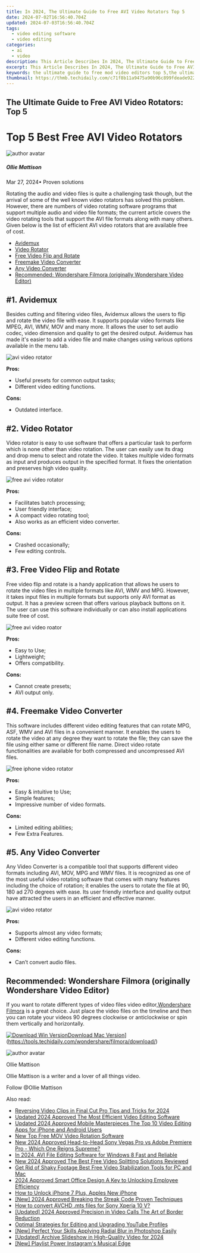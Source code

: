 ```yaml
---
title: In 2024, The Ultimate Guide to Free AVI Video Rotators Top 5
date: 2024-07-02T16:56:40.704Z
updated: 2024-07-03T16:56:40.704Z
tags: 
  - video editing software
  - video editing
categories: 
  - ai
  - video
description: This Article Describes In 2024, The Ultimate Guide to Free AVI Video Rotators Top 5
excerpt: This Article Describes In 2024, The Ultimate Guide to Free AVI Video Rotators Top 5
keywords: the ultimate guide to free mod video editors top 5,the ultimate guide to free 3gp video rotation top 5 choices,ai animation the ultimate guide to free avi video rotators 2023 edition,the ultimate guide to free iphone video rotation tools,the ultimate guide to free iphone video rotators top 5,the ultimate guide to free avi video rotators 2023 edition,the ultimate guide to free avi video rotators top 5
thumbnail: https://thmb.techidaily.com/c71f8b11a9475a90b96c899fdeade9228f855c7ed46c02973b8fefdc10e6507c.jpg
---
```


## The Ultimate Guide to Free AVI Video Rotators: Top 5

# Top 5 Best Free AVI Video Rotators

![author avatar](https://images.wondershare.com/filmora/article-images/ollie-mattison.jpg)

##### Ollie Mattison

 Mar 27, 2024• Proven solutions

 Rotating the audio and video files is quite a challenging task though, but the arrival of some of the well known video rotators has solved this problem. However, there are numbers of video rotating software programs that support multiple audio and video file formats; the current article covers the video rotating tools that support the AVI file formats along with many others. Given below is the list of efficient AVI video rotators that are available free of cost.

* [Avidemux](#tab%5F01)
* [Video Rotator](#tab%5F02)
* [Free Video Flip and Rotate](#tab%5F03)
* [Freemake Video Converter](#tab%5F04)
* [Any Video Converter](#tab%5F05)
* [Recommended: Wondershare Filmora (originally Wondershare Video Editor)](#tab%5F06)

## #1\. Avidemux

 Besides cutting and filtering video files, Avidemux allows the users to flip and rotate the video file with ease. It supports popular video formats like MPEG, AVI, WMV, MOV and many more. It allows the user to set audio codec, video dimension and quality to get the desired output. Avidemux has made it's easier to add a video file and make changes using various options available in the menu tab.

![avi video rotator](https://images.wondershare.com/topic/video-editing/avidemux.jpg "avi video rotator")

**Pros:**

* Useful presets for common output tasks;
* Different video editing functions.

**Cons:**

* Outdated interface.

## #2\. Video Rotator

 Video rotator is easy to use software that offers a particular task to perform which is none other than video rotation. The user can easily use its drag and drop menu to select and rotate the video. It takes multiple video formats as input and produces output in the specified format. It fixes the orientation and preserves high video quality.

![free avi video rotator](https://images.wondershare.com/images/multimedia/video-editor/video-rotator.jpg "free avi video rotator")

**Pros:**

* Facilitates batch processing;
* User friendly interface;
* A compact video rotating tool;
* Also works as an efficient video converter.

**Cons:**

* Crashed occasionally;
* Few editing controls.

## #3\. Free Video Flip and Rotate

 Free video flip and rotate is a handy application that allows he users to rotate the video files in multiple formats like AVI, WMV and MPG. However, it takes input files in multiple formats but supports only AVI format as output. It has a preview screen that offers various playback buttons on it. The user can use this software individually or can also install applications suite free of cost.

![free avi video roator](https://images.wondershare.com/images/multimedia/video-editor/flip-and-rotate.jpg "free avi video roator")

**Pros:**

* Easy to Use;
* Lightweight;
* Offers compatibility.

**Cons:**

* Cannot create presets;
* AVI output only.

## #4\. Freemake Video Converter

 This software includes different video editing features that can rotate MPG, ASF, WMV and AVI files in a convenient manner. It enables the users to rotate the video at any degree they want to rotate the file; they can save the file using either same or different file name. Direct video rotate functionalities are available for both compressed and uncompressed AVI files.

![free iphone video rotator](https://images.wondershare.com/images/multimedia/freemake.jpg "free iphone video rotator")

**Pros:**

* Easy & intuitive to Use;
* Simple features;
* Impressive number of video formats.

**Cons:**

* Limited editing abilities;
* Few Extra Features.

## #5\. Any Video Converter

 Any Video Converter is a compatible tool that supports different video formats including AVI, MOV, MPG and WMV files. It is recognized as one of the most useful video rotating software that comes with many features including the choice of rotation; it enables the users to rotate the file at 90, 180 ad 270 degrees with ease. Its user friendly interface and quality output have attracted the users in an efficient and effective manner.

![avi video rotator](https://images.wondershare.com/images/multimedia/video-editor/any-video-converter.jpg "avi video rotator")

**Pros:**

* Supports almost any video formats;
* Different video editing functions.

**Cons:**

* Can’t convert audio files.

## Recommended: Wondershare Filmora (originally Wondershare Video Editor)

 If you want to rotate different types of video files video editor,[Wondershare Filmora](https://tools.techidaily.com/wondershare/filmora/download/) is a great choice. Just place the video files on the timeline and then you can rotate your videos 90 degrees clockwise or anticlockwise or spin them vertically and horizontally.

[![Download Win Version](https://images.wondershare.com/filmora/guide/download-btn-win.jpg)](https://tools.techidaily.com/wondershare/filmora/download/)[Download Mac Version](https://images.wondershare.com/filmora/guide/download-btn-mac.jpg)](https://tools.techidaily.com/wondershare/filmora/download/)

![author avatar](https://images.wondershare.com/filmora/article-images/ollie-mattison.jpg)

Ollie Mattison

Ollie Mattison is a writer and a lover of all things video.

Follow @Ollie Mattison

<span class="atpl-alsoreadstyle">Also read:</span>
<div><ul>
<li><a href="https://smart-video-creator.techidaily.com/reversing-video-clips-in-final-cut-pro-tips-and-tricks-for-2024/"><u>Reversing Video Clips in Final Cut Pro Tips and Tricks for 2024</u></a></li>
<li><a href="https://smart-video-creator.techidaily.com/updated-2024-approved-the-most-efficient-video-editing-software/"><u>Updated 2024 Approved The Most Efficient Video Editing Software</u></a></li>
<li><a href="https://smart-video-creator.techidaily.com/updated-2024-approved-mobile-masterpieces-the-top-10-video-editing-apps-for-iphone-and-android-users/"><u>Updated 2024 Approved Mobile Masterpieces The Top 10 Video Editing Apps for iPhone and Android Users</u></a></li>
<li><a href="https://smart-video-creator.techidaily.com/new-top-free-mov-video-rotation-software/"><u>New Top Free MOV Video Rotation Software</u></a></li>
<li><a href="https://smart-video-creator.techidaily.com/new-2024-approved-head-to-head-sony-vegas-pro-vs-adobe-premiere-pro-which-one-reigns-supreme/"><u>New 2024 Approved Head-to-Head Sony Vegas Pro vs Adobe Premiere Pro - Which One Reigns Supreme?</u></a></li>
<li><a href="https://smart-video-creator.techidaily.com/in-2024-avi-file-editing-software-for-windows-8-fast-and-reliable/"><u>In 2024, AVI File Editing Software for Windows 8 Fast and Reliable</u></a></li>
<li><a href="https://smart-video-creator.techidaily.com/new-2024-approved-the-best-free-video-splitting-solutions-reviewed/"><u>New 2024 Approved The Best Free Video Splitting Solutions Reviewed</u></a></li>
<li><a href="https://smart-video-creator.techidaily.com/get-rid-of-shaky-footage-best-free-video-stabilization-tools-for-pc-and-mac/"><u>Get Rid of Shaky Footage Best Free Video Stabilization Tools for PC and Mac</u></a></li>
<li><a href="https://some-approaches.techidaily.com/2024-approved-smart-office-design-a-key-to-unlocking-employee-efficiency/"><u>2024 Approved  Smart Office Design  A Key to Unlocking Employee Efficiency</u></a></li>
<li><a href="https://ios-unlock.techidaily.com/how-to-unlock-iphone-7-plus-apples-new-iphone-by-drfone-ios/"><u>How to Unlock iPhone 7 Plus, Apples New iPhone</u></a></li>
<li><a href="https://snapchat-videos.techidaily.com/new-2024-approved-breaking-the-streak-code-proven-techniques/"><u>[New] 2024 Approved  Breaking the Streak Code  Proven Techniques</u></a></li>
<li><a href="https://phone-solutions.techidaily.com/how-to-convert-avchd-mts-files-for-sony-xperia-10-v-by-aiseesoft-video-converter-play-mts-on-android/"><u>How to convert AVCHD .mts files for Sony Xperia 10 V?</u></a></li>
<li><a href="https://desktop-recording.techidaily.com/updated-2024-approved-precision-in-video-calls-the-art-of-border-reduction/"><u>[Updated] 2024 Approved  Precision in Video Calls  The Art of Border Reduction</u></a></li>
<li><a href="https://youtube-videos.techidaily.com/optimal-strategies-for-editing-and-upgrading-youtube-profiles/"><u>Optimal Strategies for Editing and Upgrading YouTube Profiles</u></a></li>
<li><a href="https://extra-skills.techidaily.com/new-perfect-your-skills-applying-radial-blur-in-photoshop-easily/"><u>[New] Perfect Your Skills  Applying Radial Blur in Photoshop Easily</u></a></li>
<li><a href="https://digital-screen-recording.techidaily.com/updated-archive-slideshow-in-high-quality-video-for-2024/"><u>[Updated] Archive Slideshow in High-Quality Video for 2024</u></a></li>
<li><a href="https://instagram-video-recordings.techidaily.com/new-playlist-power-instagrams-musical-edge/"><u>[New] Playlist Power  Instagram's Musical Edge</u></a></li>
</ul></div>

<ins class="adsbygoogle"
      style="display:block"
      data-ad-client="ca-pub-7571918770474297"
      data-ad-slot="8358498916"
      data-ad-format="auto"
      data-full-width-responsive="true"></ins>